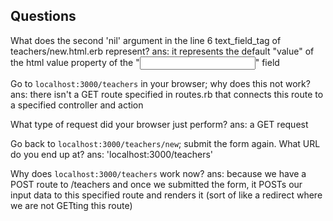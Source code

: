 ## Questions

What does the second 'nil' argument in the line 6 text_field_tag of teachers/new.html.erb represent?
 	ans: it represents the default "value" of the html value property of the "<input />" field

Go to `localhost:3000/teachers` in your browser; why does this not work?
	ans: there isn't a GET route specified in routes.rb that connects this route to a specified controller and action

What type of request did your browser just perform?
	ans: a GET request

Go back to `localhost:3000/teachers/new`; submit the form again. What URL do you end up at?
	ans: 'localhost:3000/teachers'

Why does `localhost:3000/teachers` work now?
	ans: because we have a POST route to /teachers and once we submitted the form, it POSTs our input data to this specified route and renders it (sort of like a redirect where we are not GETting this route)